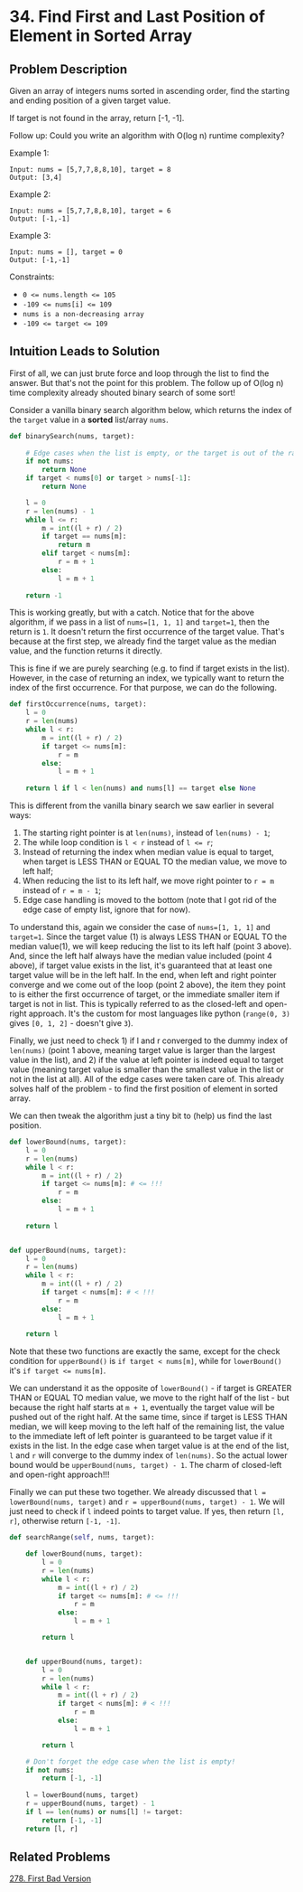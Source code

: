 # 34. Find First and Last Position of Element in Sorted Array

## Problem Description

Given an array of integers nums sorted in ascending order, find the starting and ending position of a given target value.

If target is not found in the array, return [-1, -1].

Follow up: Could you write an algorithm with O(log n) runtime complexity?

Example 1:

```
Input: nums = [5,7,7,8,8,10], target = 8
Output: [3,4]
```

Example 2:

```
Input: nums = [5,7,7,8,8,10], target = 6
Output: [-1,-1]
```

Example 3:

```
Input: nums = [], target = 0
Output: [-1,-1]
```

Constraints:

* `0 <= nums.length <= 105`
* `-109 <= nums[i] <= 109`
* `nums is a non-decreasing array`
* `-109 <= target <= 109`

## Intuition Leads to Solution

First of all, we can just brute force and loop through the list to find the answer. But that's not the point for this problem. The follow up of O(log n) time complexity already shouted binary search of some sort!

Consider a vanilla binary search algorithm below, which returns the index of the `target` value in a **sorted** list/array `nums`. 

```python
def binarySearch(nums, target):
    
    # Edge cases when the list is empty, or the target is out of the range
    if not nums:
        return None
    if target < nums[0] or target > nums[-1]:
        return None

    l = 0
    r = len(nums) - 1
    while l <= r:
        m = int((l + r) / 2)
        if target == nums[m]:
            return m
        elif target < nums[m]:
            r = m + 1
        else:
            l = m + 1
    
    return -1
```

This is working greatly, but with a catch. Notice that for the above algorithm, if we pass in a list of `nums=[1, 1, 1]` and `target=1`, then the return is `1`. It doesn't return the first occurrence of the target value. That's because at the first step, we already find the target value as the median value, and the function returns it directly.

This is fine if we are purely searching (e.g. to find if target exists in the list). However, in the case of returning an index, we typically want to return the index of the first occurrence. For that purpose, we can do the following.

```python
def firstOccurrence(nums, target):
    l = 0
    r = len(nums)
    while l < r:
        m = int((l + r) / 2)
        if target <= nums[m]:
            r = m
        else:
            l = m + 1
    
    return l if l < len(nums) and nums[l] == target else None
```

This is different from the vanilla binary search we saw earlier in several ways:

1. The starting right pointer is at `len(nums)`, instead of `len(nums) - 1`;
2. The while loop condition is `l < r` instead of `l <= r`;
3. Instead of returning the index when median value is equal to target, when target is LESS THAN or EQUAL TO the median value, we move to left half;
4. When reducing the list to its left half, we move right pointer to `r = m` instead of `r = m - 1`;
5. Edge case handling is moved to the bottom (note that I got rid of the edge case of empty list, ignore that for now).

To understand this, again we consider the case of `nums=[1, 1, 1]` and `target=1`. Since the target value (1) is always LESS THAN or EQUAL TO the median value(1), we will keep reducing the list to its left half (point 3 above). And, since the left half always have the median value included (point 4 above), if target value exists in the list, it's guaranteed that at least one target value will be in the left half. In the end, when left and right pointer converge and we come out of the loop (point 2 above), the item they point to is either the first occurrence of target, or the immediate smaller item if target is not in list. This is typically referred to as the closed-left and open-right approach. It's the custom for most languages like python (`range(0, 3)` gives `[0, 1, 2]` - doesn't give `3`). 

Finally, we just need to check 1) if l and r converged to the dummy index of `len(nums)` (point 1 above, meaning target value is larger than the largest value in the list), and 2) if the value at left pointer is indeed equal to target value (meaning target value is smaller than the smallest value in the list or not in the list at all). All of the edge cases were taken care of. This already solves half of the problem - to find the first position of element in sorted array.

We can then tweak the algorithm just a tiny bit to (help) us find the last position.

```python
def lowerBound(nums, target):
    l = 0
    r = len(nums)
    while l < r:
        m = int((l + r) / 2)
        if target <= nums[m]: # <= !!!
            r = m
        else:
            l = m + 1
    
    return l


def upperBound(nums, target):
    l = 0
    r = len(nums)
    while l < r:
        m = int((l + r) / 2)
        if target < nums[m]: # < !!!
            r = m
        else:
            l = m + 1
    
    return l
```

Note that these two functions are exactly the same, except for the check condition for `upperBound()` is `if target < nums[m]`, while for `lowerBound()` it's `if target <= nums[m]`. 

We can understand it as the opposite of `lowerBound()` - if target is GREATER THAN or EQUAL TO median value, we move to the right half of the list - but because the right half starts at `m + 1`, eventually the target value will be pushed out of the right half. At the same time, since if target is LESS THAN median, we will keep moving to the left half of the remaining list, the value to the immediate left of left pointer is guaranteed to be target value if it exists in the list. In the edge case when target value is at the end of the list, `l` and `r` will converge to the dummy index of `len(nums)`. So the actual lower bound would be `upperBound(nums, target) - 1`. The charm of closed-left and open-right approach!!!

Finally we can put these two together. We already discussed that `l = lowerBound(nums, target)` and `r = upperBound(nums, target) - 1`. We will just need to check if `l` indeed points to target value. If yes, then return `[l, r]`, otherwise return `[-1, -1]`.

```python
def searchRange(self, nums, target):

    def lowerBound(nums, target):
        l = 0
        r = len(nums)
        while l < r:
            m = int((l + r) / 2)
            if target <= nums[m]: # <= !!!
                r = m
            else:
                l = m + 1

        return l


    def upperBound(nums, target):
        l = 0
        r = len(nums)
        while l < r:
            m = int((l + r) / 2)
            if target < nums[m]: # < !!!
                r = m
            else:
                l = m + 1

        return l

    # Don't forget the edge case when the list is empty!
    if not nums:
        return [-1, -1]
        
    l = lowerBound(nums, target)
    r = upperBound(nums, target) - 1
    if l == len(nums) or nums[l] != target:
        return [-1, -1]
    return [l, r]
```

## Related Problems

[278. First Bad Version](https://leetcode.com/problems/first-bad-version/submissions/)
